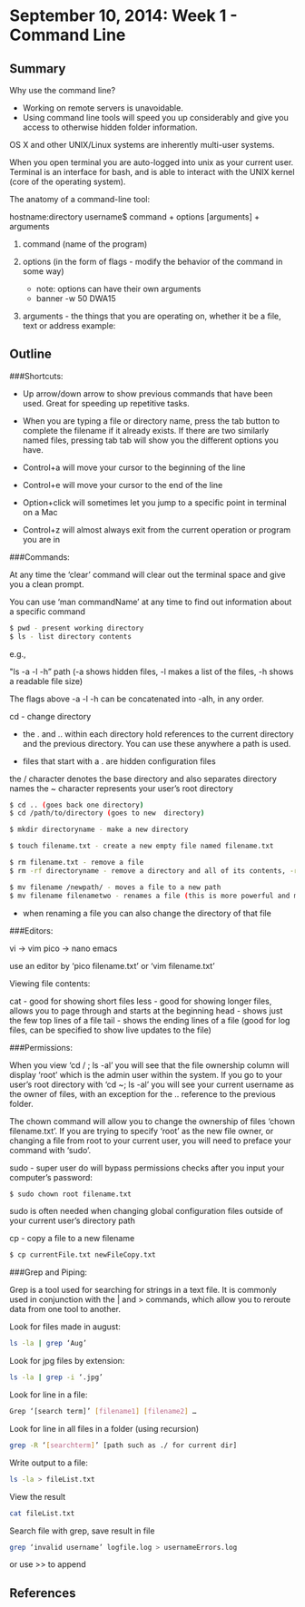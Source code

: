 # September 10, 2014: Week 1 - Command Line

## Summary
Why use the command line?

- Working on remote servers is unavoidable.
- Using command line tools will speed you up considerably and give you access to otherwise hidden folder information.

OS X and other UNIX/Linux systems are inherently multi-user systems.

When you open terminal you are auto-logged into unix as your current user. Terminal is an interface for bash, and is able to interact with the UNIX kernel (core of the operating system).

The anatomy of a command-line tool:

hostname:directory username$  command + options [arguments] + arguments

1) command (name of the program) 

2) options (in the form of flags - modify the behavior of the command in some way)
    - note: options can have their own arguments
    - banner -w 50 DWA15

3) arguments - the things that you are operating on, whether it be a file, text or address
example: 

## Outline
###Shortcuts:

- Up arrow/down arrow to show previous commands that have been used. Great for speeding up repetitive tasks.

- When you are typing a file or directory name, press the tab button to complete the filename if it already exists. If there are two similarly named files, pressing tab tab will show you the different options you have.

- Control+a will move your cursor to the beginning of the line
- Control+e will move your cursor to the end of the line
- Option+click will sometimes let you jump to a specific point in terminal on a Mac
- Control+z will almost always exit from the current operation or program you are in

###Commands:

At any time the ‘clear’ command will clear out the terminal space and give you a clean prompt.

You can use ‘man commandName’ at any time to find out information about a specific command

```bash
$ pwd - present working directory
$ ls - list directory contents
```

e.g.,

"ls -a -l -h” path  (-a shows hidden files, -l makes a list of the files, -h shows a readable file size)

The flags above -a -l -h can be concatenated into -alh, in any order.

cd - change directory

- the . and .. within each directory hold references to the current directory and the previous directory. You can use these anywhere a path is used.

- files that start with a . are hidden configuration files

the / character denotes the base directory and also separates directory names
the ~ character represents your user’s root directory
```bash
$ cd .. (goes back one directory)
$ cd /path/to/directory (goes to new  directory)
```
```bash
$ mkdir directoryname - make a new directory
```
```bash
$ touch filename.txt - create a new empty file named filename.txt
```
```bash
$ rm filename.txt - remove a file
$ rm -rf directoryname - remove a directory and all of its contents, -r for recursive and -f for force
```
```bash
$ mv filename /newpath/ - moves a file to a new path
$ mv filename filenametwo - renames a file (this is more powerful and more consistent than rename)
```
- when renaming a file you can also change the directory of that file

###Editors:

vi -> vim
pico -> nano
emacs

use an editor by ‘pico filename.txt’ or ‘vim filename.txt’

Viewing file contents:

cat - good for showing short files
less - good for showing longer files, allows you to page through and starts at the beginning
head - shows just the few top lines of a file
tail - shows the ending lines of a file (good for log files, can be specified to show live updates to the file)

###Permissions:

When you view ‘cd / ; ls -al’ you will see that the file ownership column will display ‘root’ which is the admin user within the system. If you go to your user’s root directory with ‘cd ~; ls -al’ you will see your current username as the owner of files, with an exception for the .. reference to the previous folder. 

The chown command will allow you to change the ownership of files ‘chown filename.txt’. If you are trying to specify ‘root’ as the new file owner, or changing a file from root to your current user, you will need to preface your command with ‘sudo’.

sudo - super user do will bypass permissions checks after you input your computer’s password:
```bash
$ sudo chown root filename.txt 
```
sudo is often needed when changing global configuration files outside of your current user’s directory path

cp - copy a file to a new filename
```bash
$ cp currentFile.txt newFileCopy.txt
```
###Grep and Piping:

Grep is a tool used for searching for strings in a text file. It is commonly used in conjunction with the | and > commands, which allow you to reroute data from one tool to another.

Look for files made in august:
```bash
ls -la | grep ‘Aug’
```
Look for jpg files by extension:
```bash
ls -la | grep -i ‘.jpg’
```
Look for line in a file:
```bash
Grep ‘[search term]’ [filename1] [filename2] …
```
Look for line in all files in a folder (using recursion)
```bash
grep -R ‘[searchterm]’ [path such as ./ for current dir]
```
Write output to a file:
```bash
ls -la > fileList.txt
```
View the result
```bash
cat fileList.txt
```
Search file with grep, save result in file
```bash
grep ‘invalid username’ logfile.log > usernameErrors.log
```
or use >> to append


## References
